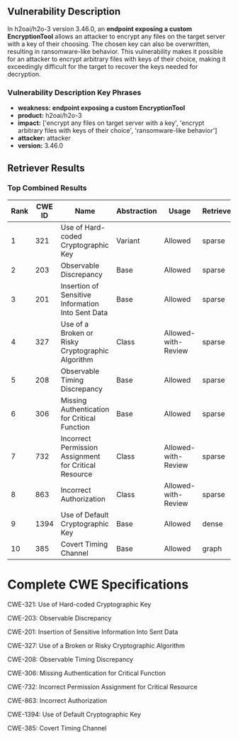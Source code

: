 ## Vulnerability Description
In h2oai/h2o-3 version 3.46.0, an **endpoint exposing a custom EncryptionTool** allows an attacker to encrypt any files on the target server with a key of their choosing. The chosen key can also be overwritten, resulting in ransomware-like behavior. This vulnerability makes it possible for an attacker to encrypt arbitrary files with keys of their choice, making it exceedingly difficult for the target to recover the keys needed for decryption.

### Vulnerability Description Key Phrases
- **weakness:** **endpoint exposing a custom EncryptionTool**
- **product:** h2oai/h2o-3
- **impact:** ['encrypt any files on target server with a key', 'encrypt arbitrary files with keys of their choice', 'ransomware-like behavior']
- **attacker:** attacker
- **version:** 3.46.0

## Retriever Results

### Top Combined Results

| Rank | CWE ID | Name | Abstraction | Usage  | Retrievers | Individual Scores |
|------|--------|------|-------------|-------|------------|-------------------|
| 1 | 321 | Use of Hard-coded Cryptographic Key | Variant | Allowed | sparse | 0.420 |
| 2 | 203 | Observable Discrepancy | Base | Allowed | sparse | 0.411 |
| 3 | 201 | Insertion of Sensitive Information Into Sent Data | Base | Allowed | sparse | 0.407 |
| 4 | 327 | Use of a Broken or Risky Cryptographic Algorithm | Class | Allowed-with-Review | sparse | 0.400 |
| 5 | 208 | Observable Timing Discrepancy | Base | Allowed | sparse | 0.397 |
| 6 | 306 | Missing Authentication for Critical Function | Base | Allowed | sparse | 0.392 |
| 7 | 732 | Incorrect Permission Assignment for Critical Resource | Class | Allowed-with-Review | sparse | 0.387 |
| 8 | 863 | Incorrect Authorization | Class | Allowed-with-Review | sparse | 0.385 |
| 9 | 1394 | Use of Default Cryptographic Key | Base | Allowed | dense | 0.503 |
| 10 | 385 | Covert Timing Channel | Base | Allowed | graph | 0.002 |



# Complete CWE Specifications

CWE-321: Use of Hard-coded Cryptographic Key

CWE-203: Observable Discrepancy

CWE-201: Insertion of Sensitive Information Into Sent Data

CWE-327: Use of a Broken or Risky Cryptographic Algorithm

CWE-208: Observable Timing Discrepancy

CWE-306: Missing Authentication for Critical Function

CWE-732: Incorrect Permission Assignment for Critical Resource

CWE-863: Incorrect Authorization

CWE-1394: Use of Default Cryptographic Key

CWE-385: Covert Timing Channel